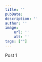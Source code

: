 ```yaml
---
title: ''
pubDate: 
description: ''
author: ''
image:
    url: ''
    alt: ''
tags: [""]
---
```


Post 1